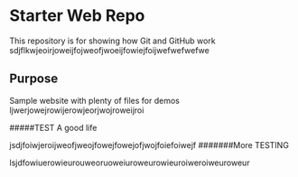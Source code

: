 # Starter Web Repo

This repository is for showing how Git and GitHub work
sdjflkwjeoirjoweijfojweofjwoeijfowiejfoijwefwefwefwe

## Purpose

Sample website with plenty of files for demos
ljwerjowejrowijerowjeorjwojroweijroi

#####TEST
A good life

jsdjfoiwjeroijweofjweojfowejfowejofjwojfoiefoiwejf
#######More TESTING

lsjdfowiuerowieurouweoruoweiuroweurowieuroiweroiweuroweur
